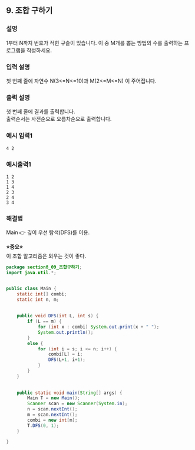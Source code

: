 ## 9. 조합 구하기    
  
### 설명  
1부터 N까지 번호가 적힌 구슬이 있습니다. 이 중 M개를 뽑는 방법의 수를 출력하는   프로그램을 작성하세요.  
  
### 입력 설명  
첫 번째 줄에 자연수 N(3<=N<=10)과 M(2<=M<=N) 이 주어집니다.   
  
### 출력 설명  
첫 번째 줄에 결과를 출력합니다.  
출력순서는 사전순으로 오름차순으로 출력합니다.  
  
### 예시 입력1  
```
4 2
```  
   
### 예시출력1  
```
1 2
1 3
1 4
2 3
2 4
3 4
```   
  
### 해결법  
Main 👉 깊이 우선 탐색(DFS)를 이용.  
  
**⭐중요⭐**  
이 조합 알고리즘은 외우는 것이 좋다.  
      
```java
package section8_09_조합구하기;
import java.util.*;


public class Main {
	static int[] combi;
	static int n, m;
	
	
	public void DFS(int L, int s) {
		if (L == m) {
			for (int x : combi) System.out.print(x + " ");
			System.out.println();
		}
		else {
			for (int i = s; i <= n; i++) {
				combi[L] = i;
				DFS(L+1, i+1);
			}
		}
	}
	
	
	public static void main(String[] args) {
		Main T = new Main();
		Scanner scan = new Scanner(System.in);
		n = scan.nextInt();
		m = scan.nextInt();
		combi = new int[m];
		T.DFS(0, 1);
	}

}

```